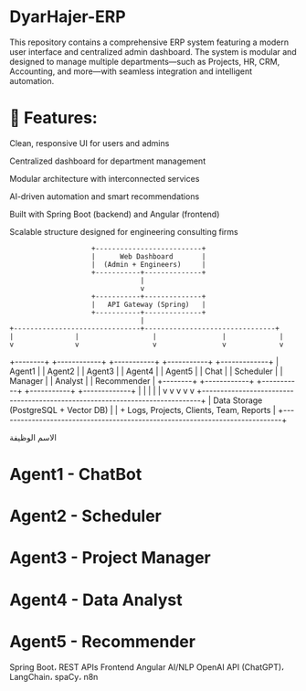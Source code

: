 # DyarHajer-ERP

This repository contains a comprehensive ERP system featuring a modern user interface and centralized admin dashboard. The system is modular and designed to manage multiple departments—such as Projects, HR, CRM, Accounting, and more—with seamless integration and intelligent automation.

# 🔧 Features:
Clean, responsive UI for users and admins

Centralized dashboard for department management

Modular architecture with interconnected services

AI-driven automation and smart recommendations

Built with Spring Boot (backend) and Angular (frontend)

Scalable structure designed for engineering consulting firms

                        +--------------------------+
                        |      Web Dashboard       |
                        |  (Admin + Engineers)     |
                        +-----------+--------------+
                                    |
                                    v
                        +-----------+--------------+
                        |   API Gateway (Spring)   |
                        +-----------+--------------+
                                    |
    +-------------------------------+--------------------------------+
    |               |                  |                |             |
    v               v                  v                v             v
+--------+     +------------+     +-----------+   +-----------+  +-------------+
| Agent1 |     |  Agent2    |     |  Agent3   |   |  Agent4   |  |    Agent5   |
| Chat   |     | Scheduler  |     | Manager   |   | Analyst   |  | Recommender |
+--------+     +------------+     +-----------+   +-----------+  +-------------+
    |               |                  |                |             |
    v               v                  v                v             v
+-----------------------------------------------------------------------------+
|                              Data Storage (PostgreSQL + Vector DB)          |
|                        + Logs, Projects, Clients, Team, Reports             |
+-----------------------------------------------------------------------------+

الاسم	الوظيفة
# Agent1 - ChatBot	
# Agent2 - Scheduler	
# Agent3 - Project Manager	
# Agent4 - Data Analyst	
# Agent5 - Recommender	

Spring Boot، REST APIs
Frontend	Angular
AI/NLP	OpenAI API (ChatGPT)، LangChain، spaCy، n8n




